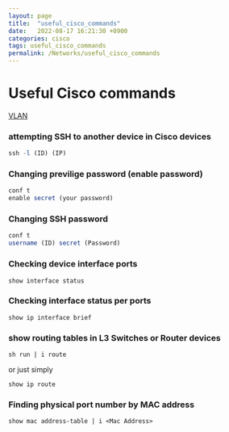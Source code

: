 ```yaml
---
layout: page
title:  "useful_cisco_commands"
date:   2022-08-17 16:21:30 +0900
categories: cisco
tags: useful_cisco_commands
permalink: /Networks/useful_cisco_commands
---
```


# Useful Cisco commands


[VLAN](Useful%20Cisco%20commands%20381e53546556453ca4e2af699002fc1f/VLAN%2022fcc80cf580498f9ca3d14326e29939.md)


### attempting SSH to another device in Cisco devices

```jsx
ssh -l (ID) (IP)
```

### Changing previlige password (enable password)

```jsx
conf t
enable secret (your password)
```

### Changing SSH password

```jsx
conf t
username (ID) secret (Password)
```

### Checking device interface ports

```
show interface status
```

### Checking interface status per ports

```
show ip interface brief
```

### show routing tables in L3 Switches or Router devices

```
sh run | i route
```

or just simply

```
show ip route
```

### Finding physical port number by MAC address

```
show mac address-table | i <Mac Address>
```